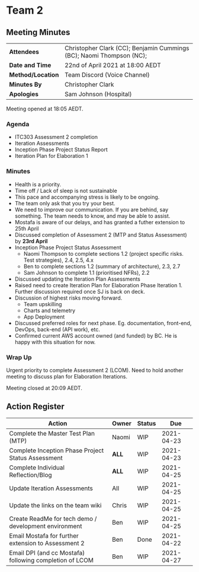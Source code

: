 # Team 2 

## Meeting Minutes

|                     |                                                                      |
| ------------------- | -------------------------------------------------------------------- |
| **Attendees**       | Christopher Clark (CC); Benjamin Cummings (BC); Naomi Thompson (NC); |
| **Date and Time**   | 22nd of April 2021 at 18:00 AEDT                                     |
| **Method/Location** | Team Discord (Voice Channel)                                         |
| **Minutes By**      | Christopher Clark                                                    |
| **Apologies**       | Sam Johnson (Hospital)                                               |

Meeting opened at 18:05 AEDT.

### Agenda
* ITC303 Assessment 2 completion
* Iteration Assessments
* Inception Phase Project Status Report
* Iteration Plan for Elaboration 1

### Minutes
* Health is a priority.
* Time off / Lack of sleep is not sustainable
* This pace and accompanying stress is likely to be ongoing.
* The team only ask that you try your best.
* We need to improve our communication. If you are behind, say something. The team needs to know, and may be able to assist.
* Mostafa is aware of our delays, and has granted a futher extension to 25th April
* Discussed completion of Assessment 2 (MTP and Status Assessment) by **23rd April**
* Inception Phase Project Status Assessment
    * Naomi Thompson to complete sections 1.2 (project specific risks. Test strategies), 2.4, 2.5, 4.x
    * Ben to complete sections 1.2 (summary of architecture), 2.3, 2.7
    * Sam Johnson to complete 1.1 (prioritised NFRs), 2.2
* Discussed updating the Iteration Plan Assessments
* Raised need to create Iteration Plan for Elaboration Phase Iteration 1. Further discussion required once SJ is back on deck.
* Discussion of highest risks moving forward. 
    * Team upskilling
    * Charts and telemetry
    * App Deployment
* Discussed preferred roles for next phase. Eg. documentation, front-end, DevOps, back-end (API work), etc.
* Confirmed current AWS account owned (and funded) by BC. He is happy with this situation for now.

### Wrap Up

Urgent priority to complete Assessment 2 (LCOM).
Need to hold another meeting to discuss plan for Elaboration Iterations.

Meeting closed at 20:09 AEDT.

## Action Register

| Action                                                       | Owner        | Status | Due        |
| ------------------------------------------------------------ | ------------ | ------ | ---------- |
| Complete the Master Test Plan (MTP)                          | Naomi        | WIP    | 2021-04-23 |
| Complete Inception Phase Project Status Assessment           | **ALL**      | WIP    | 2021-04-23 |
| Complete Individual Reflection/Blog                          | **ALL**      | WIP    | 2021-04-25 |
| Update Iteration Assessments                                 | All          | WIP    | 2021-04-25 |
| Update the links on the team wiki                            | Chris        | WIP    | 2021-04-25 |
| Create ReadMe for tech demo / development environment        | Ben          | WIP    | 2021-04-25 |
| Email Mostafa for further extension to Assessment 2          | Ben          | Done   | 2021-04-22 |
| Email DPI (and cc Mostafa) following completion of LCOM      | Ben          | WIP    | 2021-04-27 |